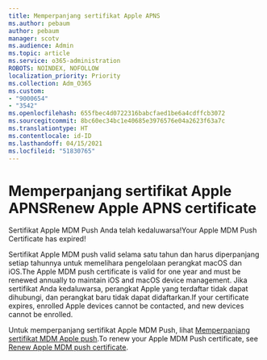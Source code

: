 ```yaml
---
title: Memperpanjang sertifikat Apple APNS
ms.author: pebaum
author: pebaum
manager: scotv
ms.audience: Admin
ms.topic: article
ms.service: o365-administration
ROBOTS: NOINDEX, NOFOLLOW
localization_priority: Priority
ms.collection: Adm_O365
ms.custom:
- "9000654"
- "3542"
ms.openlocfilehash: 655fbec4d0722316babcfaed1be6a4cdffcb3072
ms.sourcegitcommit: 8bc60ec34bc1e40685e3976576e04a2623f63a7c
ms.translationtype: HT
ms.contentlocale: id-ID
ms.lasthandoff: 04/15/2021
ms.locfileid: "51830765"
---
```

# <a name="renew-apple-apns-certificate"></a><span data-ttu-id="f12f7-102">Memperpanjang sertifikat Apple APNS</span><span class="sxs-lookup"><span data-stu-id="f12f7-102">Renew Apple APNS certificate</span></span>

<span data-ttu-id="f12f7-103">Sertifikat Apple MDM Push Anda telah kedaluwarsa!</span><span class="sxs-lookup"><span data-stu-id="f12f7-103">Your Apple MDM Push Certificate has expired!</span></span>

<span data-ttu-id="f12f7-104">Sertifikat Apple MDM push valid selama satu tahun dan harus diperpanjang setiap tahunnya untuk memelihara pengelolaan perangkat macOS dan iOS.</span><span class="sxs-lookup"><span data-stu-id="f12f7-104">The Apple MDM push certificate is valid for one year and must be renewed annually to maintain iOS and macOS device management.</span></span> <span data-ttu-id="f12f7-105">Jika sertifikat Anda kedaluwarsa, perangkat Apple yang terdaftar tidak dapat dihubungi, dan perangkat baru tidak dapat didaftarkan.</span><span class="sxs-lookup"><span data-stu-id="f12f7-105">If your certificate expires, enrolled Apple devices cannot be contacted, and new devices cannot be enrolled.</span></span>

<span data-ttu-id="f12f7-106">Untuk memperpanjang sertifikat Apple MDM Push, lihat [Memperpanjang sertifikat MDM Apple push](https://docs.microsoft.com/intune/enrollment/apple-mdm-push-certificate-get#renew-apple-mdm-push-certificate).</span><span class="sxs-lookup"><span data-stu-id="f12f7-106">To renew your Apple MDM Push certificate, see [Renew Apple MDM push certificate](https://docs.microsoft.com/intune/enrollment/apple-mdm-push-certificate-get#renew-apple-mdm-push-certificate).</span></span>
